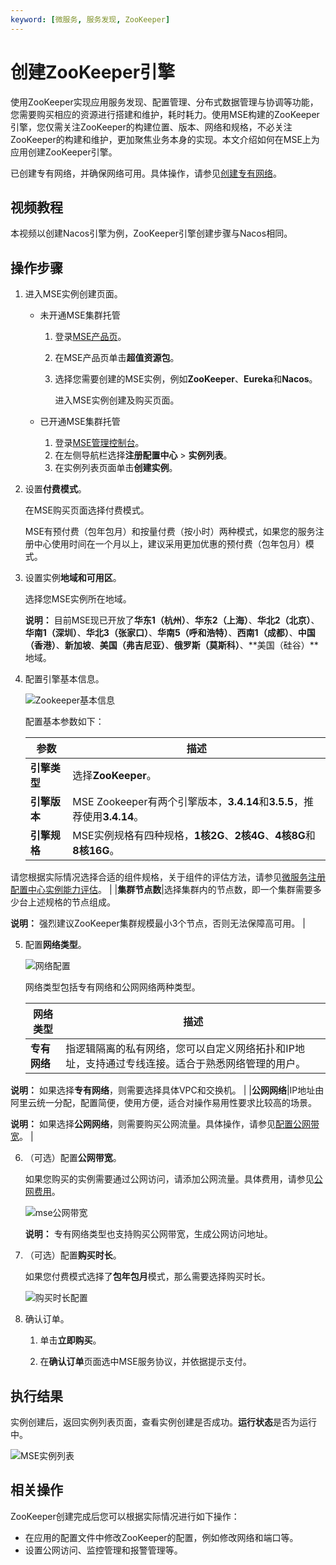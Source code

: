 ```yaml
---
keyword: [微服务, 服务发现, ZooKeeper]
---
```


# 创建ZooKeeper引擎

使用ZooKeeper实现应用服务发现、配置管理、分布式数据管理与协调等功能，您需要购买相应的资源进行搭建和维护，耗时耗力。使用MSE构建的ZooKeeper引擎，您仅需关注ZooKeeper的构建位置、版本、网络和规格，不必关注ZooKeeper的构建和维护，更加聚焦业务本身的实现。本文介绍如何在MSE上为应用创建ZooKeeper引擎。

已创建专有网络，并确保网络可用。具体操作，请参见[创建专有网络](/cn.zh-CN/专有网络和交换机/使用专有网络.md)。

## 视频教程

本视频以创建Nacos引擎为例，ZooKeeper引擎创建步骤与Nacos相同。



## 操作步骤

1.  进入MSE实例创建页面。

    -   未开通MSE集群托管
        1.  登录[MSE产品页](https://www.aliyun.com/product/mse)。
        2.  在MSE产品页单击**超值资源包**。
        3.  选择您需要创建的MSE实例，例如**ZooKeeper**、**Eureka**和**Nacos**。

            进入MSE实例创建及购买页面。

    -   已开通MSE集群托管
        1.  登录[MSE管理控制台](https://mse.console.aliyun.com)。
        2.  在左侧导航栏选择**注册配置中心** \> **实例列表**。
        3.  在实例列表页面单击**创建实例**。
2.  设置**付费模式**。

    在MSE购买页面选择付费模式。

    MSE有预付费（包年包月）和按量付费（按小时）两种模式，如果您的服务注册中心使用时间在一个月以上，建议采用更加优惠的预付费（包年包月）模式。

3.  设置实例**地域和可用区**。

    选择您MSE实例所在地域。

    **说明：** 目前MSE现已开放了**华东1（杭州）**、**华东2（上海）**、**华北2（北京）**、**华南1（深圳）**、**华北3（张家口）**、**华南5（呼和浩特）**、**西南1（成都）**、**中国（香港）**、**新加坡**、**美国（弗吉尼亚）**、**俄罗斯（莫斯科）**、**美国（硅谷）**地域。

4.  配置引擎基本信息。

    ![Zookeeper基本信息](https://static-aliyun-doc.oss-accelerate.aliyuncs.com/assets/img/zh-CN/1454548161/p176088.png)

    配置基本参数如下：

    |参数|描述|
    |--|--|
    |**引擎类型**|选择**ZooKeeper**。 |
    |**引擎版本**|MSE Zookeeper有两个引擎版本，**3.4.14**和**3.5.5**，推荐使用**3.4.14**。 |
    |**引擎规格**|MSE实例规格有四种规格，**1核2G**、**2核4G**、**4核8G**和**8核16G**。

请您根据实际情况选择合适的组件规格，关于组件的评估方法，请参见[微服务注册配置中心实例能力评估](/cn.zh-CN/产品计费/微服务注册配置中心/微服务注册配置中心实例能力评估.md)。 |
    |**集群节点数**|选择集群内的节点数，即一个集群需要多少台上述规格的节点组成。

**说明：** 强烈建议ZooKeeper集群规模最小3个节点，否则无法保障高可用。 |

5.  配置**网络类型**。

    ![网络配置](https://static-aliyun-doc.oss-accelerate.aliyuncs.com/assets/img/zh-CN/8514229061/p76852.png)

    网络类型包括专有网络和公网网络两种类型。

    |网络类型|描述|
    |----|--|
    |**专有网络**|指逻辑隔离的私有网络，您可以自定义网络拓扑和IP地址，支持通过专线连接。适合于熟悉网络管理的用户。

**说明：** 如果选择**专有网络**，则需要选择具体VPC和交换机。 |
    |**公网网络**|IP地址由阿里云统一分配，配置简便，使用方便，适合对操作易用性要求比较高的场景。

**说明：** 如果选择**公网网络**，则需要购买公网流量。具体操作，请参见[配置公网带宽](#step_f4y_or4_c1t)。 |

6.  （可选）配置**公网带宽**。

    如果您购买的实例需要通过公网访问，请添加公网流量。具体费用，请参见[公网费用](/cn.zh-CN/产品计费/微服务注册配置中心/价格说明.md)。

    ![mse公网带宽](https://static-aliyun-doc.oss-accelerate.aliyuncs.com/assets/img/zh-CN/8514229061/p207149.png)

    **说明：** 专有网络类型也支持购买公网带宽，生成公网访问地址。

7.  （可选）配置**购买时长**。

    如果您付费模式选择了**包年包月**模式，那么需要选择购买时长。

    ![购买时长配置](https://static-aliyun-doc.oss-accelerate.aliyuncs.com/assets/img/zh-CN/6781309951/p76907.png)

8.  确认订单。

    1.  单击**立即购买**。

    2.  在**确认订单**页面选中MSE服务协议，并依据提示支付。


## 执行结果

实例创建后，返回实例列表页面，查看实例创建是否成功。**运行状态**是否为运行中。

![MSE实例列表](https://static-aliyun-doc.oss-accelerate.aliyuncs.com/assets/img/zh-CN/5781309951/p51162.png)

## 相关操作

ZooKeeper创建完成后您可以根据实际情况进行如下操作：

-   在应用的配置文件中修改ZooKeeper的配置，例如修改网络和端口等。
-   设置公网访问、监控管理和报警管理等。

